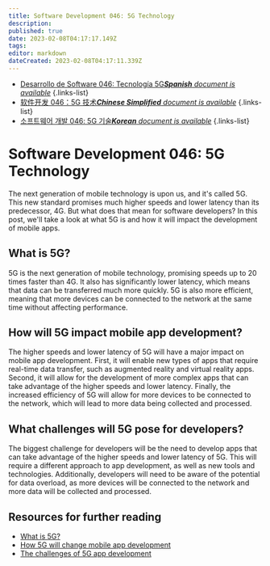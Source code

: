```yaml
---
title: Software Development 046: 5G Technology
description: 
published: true
date: 2023-02-08T04:17:17.149Z
tags: 
editor: markdown
dateCreated: 2023-02-08T04:17:11.339Z
---
```


- [Desarrollo de Software 046: Tecnología 5G***Spanish** document is available*](/es/Knowledge-base/Software-Development/Learning/software-development-046-5g-technology)
{.links-list}
- [软件开发 046：5G 技术***Chinese Simplified** document is available*](/zh/Knowledge-base/Software-Development/Learning/software-development-046-5g-technology)
{.links-list}
- [소프트웨어 개발 046: 5G 기술***Korean** document is available*](/ko/Knowledge-base/Software-Development/Learning/software-development-046-5g-technology)
{.links-list}


# Software Development 046: 5G Technology

The next generation of mobile technology is upon us, and it's called 5G. This new standard promises much higher speeds and lower latency than its predecessor, 4G. But what does that mean for software developers? In this post, we'll take a look at what 5G is and how it will impact the development of mobile apps.

## What is 5G?

5G is the next generation of mobile technology, promising speeds up to 20 times faster than 4G. It also has significantly lower latency, which means that data can be transferred much more quickly. 5G is also more efficient, meaning that more devices can be connected to the network at the same time without affecting performance.

## How will 5G impact mobile app development?

The higher speeds and lower latency of 5G will have a major impact on mobile app development. First, it will enable new types of apps that require real-time data transfer, such as augmented reality and virtual reality apps. Second, it will allow for the development of more complex apps that can take advantage of the higher speeds and lower latency. Finally, the increased efficiency of 5G will allow for more devices to be connected to the network, which will lead to more data being collected and processed.

## What challenges will 5G pose for developers?

The biggest challenge for developers will be the need to develop apps that can take advantage of the higher speeds and lower latency of 5G. This will require a different approach to app development, as well as new tools and technologies. Additionally, developers will need to be aware of the potential for data overload, as more devices will be connected to the network and more data will be collected and processed.

## Resources for further reading

- [What is 5G?](https://www.wired.com/story/what-is-5g/)
- [How 5G will change mobile app development](https://www.zdnet.com/article/how-5g-will-change-mobile-app-development/)
- [The challenges of 5G app development](https://www.networkworld.com/article/3309447/the-challenges-of-5g-app-development.html)